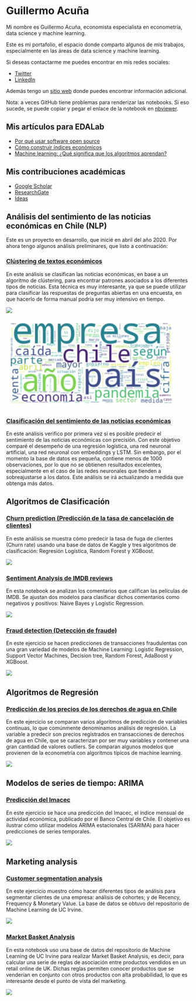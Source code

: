 # Guillermo Acuña
Mi nombre es Guillermo Acuña, economista especialista en econometría, data science y machine learning. 

Este es mi portafolio, el espacio donde comparto algunos de mis trabajos, especialmente en las áreas de data science y machine learning.

Si deseas contactarme me puedes encontrar en mis redes sociales:
- [Twitter](https://twitter.com/guillermoacuna)
- [LinkedIn](https://www.linkedin.com/in/guillermoacuna/)

Además tengo un [sitio web](https://sites.google.com/view/guillermoacuna/home) donde puedes encontrar información adicional.

Nota: a veces GitHub tiene problemas para renderizar las notebooks. Si eso sucede, se puede copiar y pegar el enlace de la notebook en [nbviewer](https://nbviewer.jupyter.org/).

## Mis artículos para EDALab
- [Por qué usar software open source](https://www.edalab.cl/data-science/por-que-usar-software-open-source/)
- [Cómo construir índices económicos](https://www.edalab.cl/economia/como-construir-indices-economicos/)
- [Machine learning: ¿Qué significa que los algoritmos aprendan?](https://www.edalab.cl/data-science/machine-learning-que-significa-que-los-algoritmos-aprendan/)

## Mis contribuciones académicas
- [Google Scholar](https://scholar.google.cl/citations?user=lV-J7MsAAAAJ&hl)
- [ResearchGate](https://www.researchgate.net/profile/Guillermo_Acuna3)
- [Ideas](https://ideas.repec.org/e/pac70.html)


## Análisis del sentimiento de las noticias económicas en Chile (NLP)
Este es un proyecto en desarrollo, que inicié en abril del año 2020. Por ahora tengo algunos análisis preliminares, que listo a continuación:

### [Clústering de textos económicos](https://github.com/guillermoacuna-lab/portfolio/blob/main/Text%20Clustering.ipynb)
En este análisis se clasifican las noticias económicas, en base a un algoritmo de clústering, para encontrar patrones asociados a los diferentes tipos de noticias. Esta técnica es muy interesante, ya que se puede utilizar para clasificar las respuestas de preguntas abiertas en una encuesta, en que hacerlo de forma manual podría ser muy intensivo en tiempo. 

![](https://github.com/guillermoacuna-lab/Portafolio/blob/main/Images/wordcloudnoticias.jpg)

![](./Images/wordcloudnoticias.jpg)

### [Clasificación del sentimiento de las noticias económicas](https://github.com/guillermoacuna-lab/Portafolio/blob/main/SentimentNews.ipynb)
En este análisis verifico por primera vez si es posible predecir el sentimiento de las noticias económicas con precisión. Con este objetivo comparé el desempeño de una regresión logística, una red neuronal artificial, una red neuronal con embeddings y LSTM. Sin embargo, por el momento la base de datos es pequeña, contiene menos de 1000 observaciones, por lo que no se obtienen resultados excelentes, especialmente en el caso de las redes neuronales que tienden a sobreajustarse a los datos. Este análisis se irá actualizando a medida que obtenga más datos.


## Algoritmos de Clasificación

### [Churn prediction (Predicción de la tasa de cancelación de clientes)](https://github.com/guillermoacuna-lab/Portafolio/blob/main/Churn.ipynb)
En este análisis se muestra cómo predecir la tasa de fuga de clientes (Churn rate) usando una base de datos de Kaggle y tres algoritmos de clasificación: Regresión Logística, Random Forest y XGBoost.

![](https://github.com/guillermoacuna-lab/Portafolio/blob/main/Images/Churn%20feature%20importances.png)

### [Sentiment Analysis de IMDB reviews](https://github.com/guillermoacuna-lab/Portafolio/blob/main/SentimentAnalysis.ipynb)
En esta notebook se analizan los comentarios que califican las películas de IMDB. Se ajustan dos modelos para clasificar dichos comentarios como negativos y positivos: Naive Bayes y Logistic Regression.

![](https://github.com/guillermoacuna-lab/Portafolio/blob/main/Images/Coeficientes.png)

### [Fraud detection (Detección de fraude)](https://github.com/guillermo-acuna/Portafolio/blob/main/SFDanalysis.ipynb)
En este ejercicio se hacen predicciones de transacciones fraudulentas con una gran variedad de modelos de Machine Learning: Logistic Regression, Support Vector Machines, Decision tree, Random Forest, AdaBoost y XGBoost.

![](https://github.com/guillermo-acuna/Portafolio/blob/main/Images/Features.png)


## Algoritmos de Regresión

### [Predicción de los precios de los derechos de agua en Chile](https://github.com/guillermoacuna-lab/Portafolio/blob/main/VAC.ipynb)
En este ejercicio se comparan varios algoritmos de predicción de variables continuas, lo que comúnmente denominamos análisis de regresión. La variable a predecir son precios registrados en transacciones de derechos de agua en Chile, que se caracterizan por ser muy variables y contener una gran cantidad de valores outliers. Se comparan algunos modelos que provienen de la econometría con algoritmos típicos de machine learning.

![](https://github.com/guillermoacuna-lab/Portafolio/blob/main/Images/Precios.jpg)


## Modelos de series de tiempo: ARIMA

### [Predicción del Imacec](https://github.com/guillermoacuna-lab/Portafolio/blob/main/ForecastingImacec.ipynb)
En este ejercicio se hace una predicción del Imacec, el índice mensual de actividad económica, publicado por el Banco Central de Chile. El objetivo es ilustrar cómo utilizar modelos ARIMA estacionales (SARIMA) para hacer predicciones de series temporales.

![](https://github.com/guillermoacuna-lab/Portafolio/blob/main/Images/Imacec.jpg)


## Marketing analysis

### [Customer segmentation analysis](https://github.com/guillermoacuna-lab/Portafolio/blob/main/CustSeg.ipynb)
En este ejercicio muestro cómo hacer diferentes tipos de análisis para segmentar clientes de una empresa: análisis de cohortes; y de Recency, Frequency & Monetary Value. La base de datos se obtuvo del repositorio de Machine Learning de UC Irvine.

![](https://github.com/guillermoacuna-lab/Portafolio/blob/main/Images/Customer%20segmentation.png)

### [Market Basket Analysis](https://github.com/guillermoacuna-lab/Portafolio/blob/main/MBAonlineRetail.ipynb)
En esta notebook uso una base de datos del repositorio de Machine Learning de UC Irvine para realizar Market Basket Analysis, es decir, para calcular una serie de reglas de asociación entre productos vendidos en un retail online de UK. Dichas reglas permiten conocer productos que se venderían en conjunto con otros productos con alta probabilidad, lo que es interesante desde el punto de vista del marketing.

![](https://github.com/guillermoacuna-lab/Portafolio/blob/main/Images/Market%20basket%20analysis.png)
